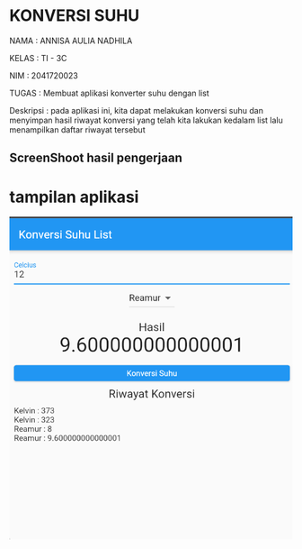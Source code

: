 # KONVERSI SUHU

NAMA  : ANNISA AULIA NADHILA

KELAS : TI - 3C

NIM   : 2041720023

TUGAS : Membuat aplikasi konverter suhu dengan list

Deskripsi : pada aplikasi ini, kita dapat melakukan konversi suhu dan menyimpan hasil riwayat konversi yang telah kita lakukan kedalam list lalu menampilkan daftar riwayat tersebut

## ScreenShoot hasil pengerjaan

# tampilan aplikasi
![](Screenshoot/suhu1.png)




